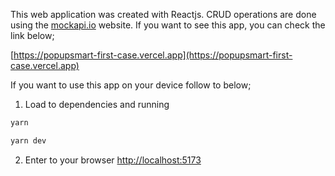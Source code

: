 This web application was created with Reactjs. CRUD operations are done using the [mockapi.io](mockapi.io) website. If you want to see this app, you can check the link below;

[https://popupsmart-first-case.vercel.app](https://popupsmart-first-case.vercel.app)



If you want to use this app on your device follow to below;

1. Load to dependencies and running

```bash
yarn
```

```bash
yarn dev
```

2. Enter to your browser [http://localhost:5173](http://localhost:5173)
